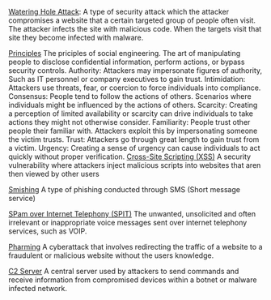 <u>Watering Hole Attack</u>:
	A type of security attack which the attacker compromises a website that a certain targeted group of people often visit. The attacker infects the site with malicious code. When the targets visit that site they become infected with malware.

<u>Principles</u>
	The priciples of social engineering. The art of manipulating people to disclose confidential information, perform actions, or bypass security controls.
		Authority:
			Attackers may impersonate figures of authority, Such as IT personnel or company executives to gain trust.
		Intimidation:
			Attackers use threats, fear, or coercion to force individuals into compliance.
		Consensus:
			People tend to follow the actions of others.
			Scenarios where individuals might be influenced by the actions of others.
		Scarcity:
			Creating a perception of limited availability or scarcity can drive individuals to take actions they might not otherwise consider.
		Familiarity:
			People trust other people their familiar with. Attackers exploit this by impersonating someone the victim trusts.
		Trust:
			Attackers go through great length to gain trust from a victim.
		Urgency:
			Creating a sense of urgency can cause individuals to act quickly without proper verification.
<u>Cross-Site Scripting (XSS)</u>
	A security vulnerability where attackers inject malicious scripts into websites that aren then viewed by other users

<u>Smishing</u>
	A type of phishing conducted through SMS (Short message service)
	
<u>SPam over Internet Telephony (SPIT)</u>
	The unwanted, unsolicited and often irrelevant or inappropriate voice messages sent over internet telephony services, such as VOIP.

<u>Pharming</u>
	A cyberattack that involves redirecting the traffic of a website to a fraudulent or malicious website without the users knowledge.

<u></u>
<u>C2 Server</u>
	A central server used by attackers to send commands and receive information from compromised devices within a botnet or malware infected network.

